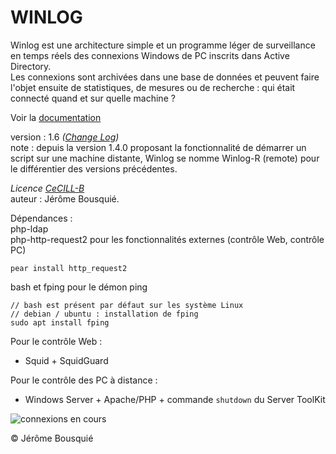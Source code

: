 # WINLOG

Winlog est une architecture simple et un programme léger de surveillance en temps réels des connexions Windows de PC inscrits dans Active Directory.   
Les connexions sont archivées dans une base de données et peuvent faire l'objet ensuite de statistiques, de mesures ou de recherche : qui était connecté quand et sur quelle machine ?  

Voir la [documentation](https://github.com/jbousquie/winlog/wiki)   

version : 1.6   _([Change Log](https://github.com/jbousquie/winlog/wiki/Change-Log))_  
note : depuis la version 1.4.0 proposant la fonctionnalité de démarrer un script sur une machine distante, Winlog se nomme Winlog-R (remote) pour le différentier des versions précédentes.  

*Licence [CeCILL-B](http://www.cecill.info/)*   
auteur : Jérôme Bousquié.  

Dépendances :   
php-ldap  
php-http-request2  pour les fonctionnalités externes (contrôle Web, contrôle PC)
```
pear install http_request2
```
  
bash et fping pour le démon ping
```
// bash est présent par défaut sur les système Linux
// debian / ubuntu : installation de fping
sudo apt install fping
```
  
Pour le contrôle Web :  
* Squid + SquidGuard  

Pour le contrôle des PC à distance :  
* Windows Server + Apache/PHP + commande `shutdown`  du Server ToolKit  

![connexions en cours](http://jerome.bousquie.fr/winlog/images/ConnexionsEnCours.png)



© Jérôme Bousquié
